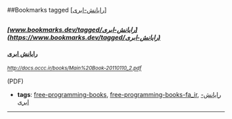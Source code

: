 ##Bookmarks tagged [[رایانش-ابری]](https://www.bookmarks.dev?q=[رایانش-ابری])

_<sup><sup>[www.bookmarks.dev/tagged/رایانش-ابری](https://www.bookmarks.dev/tagged/رایانش-ابری)</sup></sup>_
---
#### [رایانش ابری](http://docs.occc.ir/books/Main%20Book-20110110_2.pdf)
_<sup>http://docs.occc.ir/books/Main%20Book-20110110_2.pdf</sup>_

(PDF)
* **tags**: [free-programming-books](../tagged/free-programming-books.md), [free-programming-books-fa_ir](../tagged/free-programming-books-fa_ir.md), [رایانش-ابری](../tagged/رایانش-ابری.md)
---

